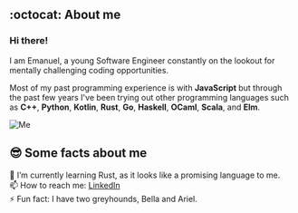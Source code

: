 ## :octocat: About me

### Hi there!

I am Emanuel, a young Software Engineer constantly on the lookout for mentally challenging coding opportunities.

Most of my past programming experience is with **JavaScript** but through the past few years I've been trying out other programming languages such as **C++**, **Python**, **Kotlin**, **Rust**, **Go**, **Haskell**, **OCaml**, **Scala**, and **Elm**.

![Me](https://i.ibb.co/mDsFCX2/IMG-20190907-194613-156.jpg)

## 😎 Some facts about me

🌱 I’m currently learning Rust, as it looks like a promising language to me.  
📫 How to reach me: [LinkedIn](https://www.linkedin.com/in/emanuel-farauanu/)  
⚡ Fun fact: I have two greyhounds, Bella and Ariel.  
